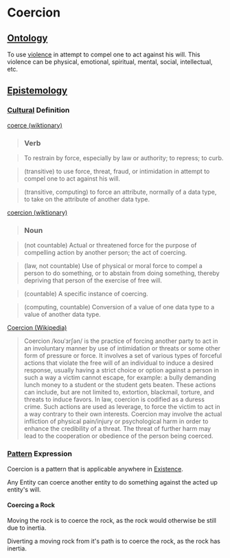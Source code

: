 # Coercion

## [Ontology](./ontology.md)

To use [violence](./violence.md) in attempt to compel one to act against his will. This violence can be physical, emotional, spiritual, mental, social, intellectual, etc.

## [Epistemology](./epistemology.md)

### [Cultural](./culture.md) Definition

<a href="http://en.wiktionary.org/wiki/coerce" target="_blank">coerce (wiktionary)</a>

> ### Verb

> To restrain by force, especially by law or authority; to repress; to curb.

> (transitive) to use force, threat, fraud, or intimidation in attempt to compel one to act against his will.

> (transitive, computing) to force an attribute, normally of a data type, to take on the attribute of another data type.

<a href="http://en.wiktionary.org/wiki/coercion" target="_blank">coercion (wiktionary)</a>

> ### Noun

> (not countable) Actual or threatened force for the purpose of compelling action by another person; the act of coercing.

> (law, not countable) Use of physical or moral force to compel a person to do something, or to abstain from doing something, thereby depriving that person of the exercise of free will.

> (countable) A specific instance of coercing.

> (computing, countable) Conversion of a value of one data type to a value of another data type.

<a href="http://en.wikipedia.org/wiki/Coercion" target="_blank">Coercion (Wikipedia)</a>

> Coercion /koʊˈɜrʃən/ is the practice of forcing another party to act in an involuntary manner by use of intimidation or threats or some other form of pressure or force. It involves a set of various types of forceful actions that violate the free will of an individual to induce a desired response, usually having a strict choice or option against a person in such a way a victim cannot escape, for example: a bully demanding lunch money to a student or the student gets beaten. These actions can include, but are not limited to, extortion, blackmail, torture, and threats to induce favors. In law, coercion is codified as a duress crime. Such actions are used as leverage, to force the victim to act in a way contrary to their own interests. Coercion may involve the actual infliction of physical pain/injury or psychological harm in order to enhance the credibility of a threat. The threat of further harm may lead to the cooperation or obedience of the person being coerced.

### [Pattern](./pattern.md) Expression

Coercion is a pattern that is applicable anywhere in [Existence](./existence.md).

Any Entity can coerce another entity to do something against the acted up entity's will.

#### Coercing a Rock

Moving the rock is to coerce the rock, as the rock would otherwise be still due to inertia.

Diverting a moving rock from it's path is to coerce the rock, as the rock has inertia.

